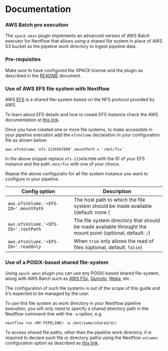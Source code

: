 # Documentation 

### AWS Batch pro execution 

The `xpack-amzn` plugin implements an advanced version of AWS Batch executor 
for Nextflow that allows using a shared file system in place of AWS S3 bucket 
as the pipeline work directory to ingest pipeline data. 

### Pre-requisites

Make sure to have configured the XPACK license and the plugin as described 
in the [README](README.md#configuration) document. 

### Use of AWS EFS file system with Nextflow 

AWS [EFS](https://aws.amazon.com/efs/) is a shared file-system based on the 
NFS protocol provided by AWS. 

To learn about EFS details and how to create EFS instance check the AWS documentation
at [this link](https://docs.aws.amazon.com/efs/latest/ug/creating-using-create-fs.html).

Once you have created one or more file systems, to make accessible in your 
pipeline execution add the `efsVolume` declaration in your configuration 
file as shown below:

```
aws.efsVolume.'efs-1234567890'.mountPath = '/mnt/fsx'
```

In the above snippet replace `efs-1234567890` with the ID of your EFS instance and 
the path `/mnt/fsx` with one of your choice. 

Repeat the above configuratio for all file system instance you want to configure 
in your pipeline. 


| Config option 	                      | Description 	              |
|---	                                  |---	                        |
| `aws.efsVolume.'<EFS-ID>'.mountPath`  | The host path to which the file system should be made available (default: none )
| `aws.efsVolume.'<EFS-ID>'.rootPath`   | The file system directory that should be made available throught the mount point (optional, default: `/`) 
| `aws.efsVolume.'<EFS-ID>'.readOnly`   | When `true` only allows the read of files (optional, default: `false`)


### Use of a POSIX-based shared file-system 

Using `xpack-amzn` plugin you can use any POSIX-based shared file-system, along with 
AWS Batch such as [AWS FSx](https://aws.amazon.com/fsx/), [Qumolo](https://qumulo.com/), [Weka](https://www.weka.io/), etc.

The configuration of such file systems is out of the scope of this guide and it's 
expected to be managed by the user. 

To use this file system as work directory in your Nextflow pipeline execution, 
you will only need to specify a shared directory path in the Nextflow command-line 
with the `-w` option, e.g. 

```
nextflow run <MY-PIPELINE> -w /mnt/some/shared/dir
```

To access shared file paths, other than the pipeline work directory, it is required to 
declare such file or directory paths using the Nextflow `volumes` configuration 
option as described as [this link](https://www.nextflow.io/docs/latest/awscloud.html#volume-mounts).
